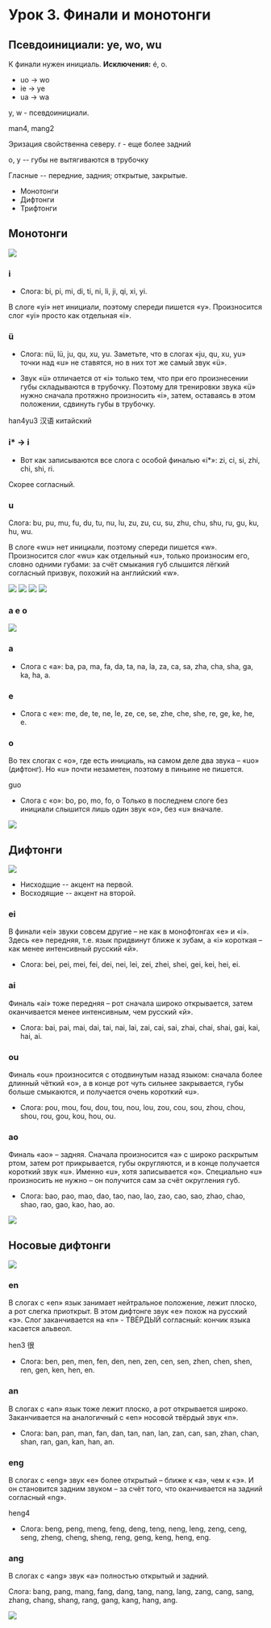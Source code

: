 # Урок 3. Финали и монотонги

## Псевдоинициали: ye, wo, wu

К финали нужен инициаль. **Исключения:** é, o.

- uo -> wo 
- ie -> ye
- ua -> wa

y, w - псевдоинициали.

man4, mang2

Эризация свойственна северу. r - еще более задний

о, у -- губы не вытягиваются в трубочку

Гласные -- передние, задния; открытые, закрытые.

- Монотонги
- Дифтонги
- Трифтонги

## Монотонги

![](pics/image.png)

### i
- Слога: bi, pi, mi, di, ti, ni, li, ji, qi, xi, yi.

В слоге «yi» нет инициали, поэтому спереди пишется «y». Произносится слог «yi» просто как отдельная «i».

### ü

- Слога: nü, lü, ju, qu, xu, yu. Заметьте, что в слогах «ju, qu, xu, yu» точки над «u» не ставятся, но в них тот же самый звук «ü».

- Звук «ü» отличается от «i» только тем, что при его произнесении губы складываются в трубочку. Поэтому для тренировки звука «ü» нужно сначала протяжно произносить «i», затем, оставаясь в этом положении, сдвинуть губы в трубочку.

han4yu3 汉语 китайский

### i* -> i

- Вот как записываются все слога с особой финалью «i*»: zi, ci, si, zhi, chi, shi, ri.

Скорее согласный.

### u

Слога: bu, pu, mu, fu, du, tu, nu, lu, zu, zu, cu, su, zhu, chu, shu, ru, gu, ku, hu, wu.
 
В слоге «wu» нет инициали, поэтому спереди пишется «w». Произносится слог «wu» как отдельный «u», только произносим его, словно одними губами: за счёт смыкания губ слышится лёгкий согласный призвук, похожий на английский «w».

![](pics/ui.png)
![](pics/init.ui.png)
![](pics/text.png)
![](pics/hard.png)

### a e o

![](pics/aeo.png)

### a 

- Слога с «a»: ba, pa, ma, fa, da, ta, na, la, za, ca, sa, zha, cha, sha, ga, ka, ha, a.

### e

- Слога с «е»: me, de, te, ne, le, ze, ce, se, zhe, che, she, re, ge, ke, he, e.

### о

Во тех слогах с «о», где есть инициаль, на самом деле два звука – «uo» (дифтонг). Но «u» почти незаметен, поэтому в пиньине не пишется.

guo

- Слога с «о»: bo, po, mo, fo, o Только в последнем слоге без инициали слышится лишь один звук «о», без «u» вначале.

![](pics/tab.eio.png)

## Дифтонги

![](pics/dif.down.png)

- Нисходщие -- акцент на первой.
- Восходящие -- акцент на второй.

### ei

В финали «ei» звуки совсем другие – не как в монофтонгах «e» и «i». Здесь «е» передняя, т.е. язык придвинут ближе к зубам, а «i» короткая – как менее интенсивный русский «й».

- Слога: bei, pei, mei, fei, dei, nei, lei, zei, zhei, shei, gei, kei, hei, ei.

### ai

Финаль «ai» тоже передняя – рот сначала широко открывается, затем оканчивается менее интенсивным, чем русский «й».

- Слога: bai, pai, mai, dai, tai, nai, lai, zai, cai, sai, zhai, chai, shai, gai, kai, hai, ai.

### ou

Финаль «ou» произносится с отодвинутым назад языком: сначала более длинный чёткий «о», а в конце рот чуть сильнее закрывается, губы больше смыкаются, и получается очень короткий «u».

- Слога: pou, mou, fou, dou, tou, nou, lou, zou, cou, sou, zhou, chou, shou, rou, gou, kou, hou, ou.

### ao

Финаль «ao» – задняя. Сначала произносится «а» с широко раскрытым ртом, затем рот прикрывается, губы округляются, и в конце получается короткий звук «u». Именно «u», хотя записывается «о». Специально «u» произносить не нужно – он получится сам за счёт округления губ.

- Слога: bao, pao, mao, dao, tao, nao, lao, zao, cao, sao, zhao, chao, shao, rao, gao, kao, hao, ao.

![](pics/difton.png)

## Носовые дифтонги

![](pics/nosal.png)


### en

В слогах с «en» язык занимает нейтральное положение, лежит плоско, а рот слегка приоткрыт. В этом дифтонге звук «е» похож на русский «э». Слог заканчивается на «n» - ТВЁРДЫЙ согласный: кончик языка касается альвеол.

hen3 很 

- Слога: ben, pen, men, fen, den, nen, zen, cen, sen, zhen, chen, shen, ren, gen, ken, hen, en.

### an

В слогах с «an» язык тоже лежит плоско, а рот открывается широко. Заканчивается на аналогичный с «en» носовой твёрдый звук «n».

- Слога: ban, pan, man, fan, dan, tan, nan, lan, zan, can, san, zhan, chan, shan, ran, gan, kan, han, an.


### eng

В слогах с «eng» звук «е» более открытый – ближе к «а», чем к «э». И он становится задним звуком – за счёт того, что оканчивается на задний согласный «ng».

heng4

- Слога: beng, peng, meng, feng, deng, teng, neng, leng, zeng, ceng, seng, zheng, cheng, sheng, reng, geng, keng, heng, eng.

### ang

В слогах с «ang» звук «a» полностью открытый и задний.

Слога: bang, pang, mang, fang, dang, tang, nang, lang, zang, cang, sang, zhang, chang, shang, rang, gang, kang, hang, ang.

![](pics/nos.ang.png)

































